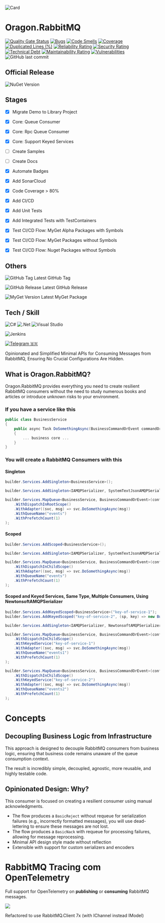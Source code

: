 
![Card](https://raw.githubusercontent.com/luizcarlosfaria/Oragon.RabbitMQ/master/src/Assets/opengraph-card.png) 

# Oragon.RabbitMQ 

[![Quality Gate Status](https://sonarcloud.io/api/project_badges/measure?project=Oragon.RabbitMQ&metric=alert_status)](https://sonarcloud.io/summary/new_code?id=Oragon.RabbitMQ)
[![Bugs](https://sonarcloud.io/api/project_badges/measure?project=Oragon.RabbitMQ&metric=bugs)](https://sonarcloud.io/summary/new_code?id=Oragon.RabbitMQ)
[![Code Smells](https://sonarcloud.io/api/project_badges/measure?project=Oragon.RabbitMQ&metric=code_smells)](https://sonarcloud.io/summary/new_code?id=Oragon.RabbitMQ)
[![Coverage](https://sonarcloud.io/api/project_badges/measure?project=Oragon.RabbitMQ&metric=coverage)](https://sonarcloud.io/summary/new_code?id=Oragon.RabbitMQ)
[![Duplicated Lines (%)](https://sonarcloud.io/api/project_badges/measure?project=Oragon.RabbitMQ&metric=duplicated_lines_density)](https://sonarcloud.io/summary/new_code?id=Oragon.RabbitMQ)
[![Reliability Rating](https://sonarcloud.io/api/project_badges/measure?project=Oragon.RabbitMQ&metric=reliability_rating)](https://sonarcloud.io/summary/new_code?id=Oragon.RabbitMQ)
[![Security Rating](https://sonarcloud.io/api/project_badges/measure?project=Oragon.RabbitMQ&metric=security_rating)](https://sonarcloud.io/summary/new_code?id=Oragon.RabbitMQ)
[![Technical Debt](https://sonarcloud.io/api/project_badges/measure?project=Oragon.RabbitMQ&metric=sqale_index)](https://sonarcloud.io/summary/new_code?id=Oragon.RabbitMQ)
[![Maintainability Rating](https://sonarcloud.io/api/project_badges/measure?project=Oragon.RabbitMQ&metric=sqale_rating)](https://sonarcloud.io/summary/new_code?id=Oragon.RabbitMQ)
[![Vulnerabilities](https://sonarcloud.io/api/project_badges/measure?project=Oragon.RabbitMQ&metric=vulnerabilities)](https://sonarcloud.io/summary/new_code?id=Oragon.RabbitMQ)
![GitHub last commit](https://img.shields.io/github/last-commit/luizcarlosfaria/Oragon.RabbitMQ)

## Official Release 
![NuGet Version](https://img.shields.io/nuget/v/Oragon.RabbitMQ?logo=nuget&label=nuget)

## Stages 
- [x] Migrate Demo to Library Project
- [x] Core: Queue Consumer
- [x] Core: Rpc Queue Consumer
- [x] Core: Support Keyed Services
- [ ] Create Samples
- [ ] Create Docs
- [x] Automate Badges
- [x] Add SonarCloud
- [x] Code Coverage > 80%
- [X] Add CI/CD
- [x] Add Unit Tests
- [x] Add Integrated Tests with TestContainers
- [x] Test CI/CD Flow: MyGet Alpha Packages with Symbols
- [x] Test CI/CD Flow: MyGet Packages without Symbols
- [x] Test CI/CD Flow: Nuget Packages without Symbols


## Others

![GitHub Tag](https://img.shields.io/github/v/tag/luizcarlosfaria/Oragon.RabbitMQ) Latest GitHub Tag

![GitHub Release](https://img.shields.io/github/v/release/luizcarlosfaria/Oragon.RabbitMQ) Latest GitHub Release

![MyGet Version](https://img.shields.io/myget/oragon/vpre/Oragon.RabbitMQ?logo=myget&label=myget) Latest MyGet Package

## Tech / Skill

![C#](https://img.shields.io/badge/c%23-%23239120.svg?style=for-the-badge&logo=csharp&logoColor=white)
![.Net](https://img.shields.io/badge/.NET-5C2D91?style=for-the-badge&logo=.net&logoColor=white)
![Visual Studio](https://img.shields.io/badge/Visual%20Studio-5C2D91.svg?style=for-the-badge&logo=visual-studio&logoColor=white)

![Jenkins](https://img.shields.io/badge/jenkins-%232C5263.svg?style=for-the-badge&logo=jenkins&logoColor=white)

[![Telegram](https://img.shields.io/badge/Telegram-2CA5E0?style=for-the-badge&logo=telegram&logoColor=white) 🇧🇷 ](https://t.me/luizcarlosfaria)

Opinionated and Simplified Minimal APIs for Consuming Messages from RabbitMQ, Ensuring No Crucial Configurations Are Hidden.

## What is Oragon.RabbitMQ?

Oragon.RabbitMQ provides everything you need to create resilient RabbitMQ consumers without the need to study numerous books and articles or introduce unknown risks to your environment.

### If you have a service like this
```cs
public class BusinessService
{
    public async Task DoSomethingAsync(BusinessCommandOrEvent commandOrEvent)
    {
        ... business core ...
    }
}
```

### You will create a RabbitMQ Consumers with this

#### Singleton
```cs
builder.Services.AddSingleton<BusinessService>();

builder.Services.AddSingleton<IAMQPSerializer, SystemTextJsonAMQPSerializer>();

builder.Services.MapQueue<BusinessService, BusinessCommandOrEvent>(config => config
    .WithDispatchInRootScope()    
    .WithAdapter((svc, msg) => svc.DoSomethingAsync(msg))
    .WithQueueName("events")
    .WithPrefetchCount(1)
);

```

#### Scoped
```cs
builder.Services.AddScoped<BusinessService>();

builder.Services.AddSingleton<IAMQPSerializer, SystemTextJsonAMQPSerializer>();

builder.Services.MapQueue<BusinessService, BusinessCommandOrEvent>(config => config
    .WithDispatchInChildScope()    
    .WithAdapter((svc, msg) => svc.DoSomethingAsync(msg))
    .WithQueueName("events")
    .WithPrefetchCount(1)
);

```

#### Scoped and Keyed Services, Same Type, Multiple Consumers, Using NewtonsoftAMQPSerializer
```cs
builder.Services.AddKeyedScoped<BusinessService>("key-of-service-1");
builder.Services.AddKeyedScoped("key-of-service-2", (sp, key) => new BusinessService(... custom dependencies ...));

builder.Services.AddSingleton<IAMQPSerializer, NewtonsoftAMQPSerializer>();

builder.Services.MapQueue<BusinessService, BusinessCommandOrEvent>(config => config
    .WithDispatchInChildScope()
    .WithKeyedService("key-of-service-1") 
    .WithAdapter((svc, msg) => svc.DoSomethingAsync(msg))
    .WithQueueName("events1")
    .WithPrefetchCount(1)
);

builder.Services.MapQueue<BusinessService, BusinessCommandOrEvent>(config => config
    .WithDispatchInChildScope()
    .WithKeyedService("key-of-service-2") 
    .WithAdapter((svc, msg) => svc.DoSomethingAsync(msg))
    .WithQueueName("events2")
    .WithPrefetchCount(1)
);

```

# Concepts

## Decoupling Business Logic from Infrastructure

This approach is designed to decouple RabbitMQ consumers from business logic, ensuring that business code remains unaware of the queue consumption context.

The result is incredibly simple, decoupled, agnostic, more reusable, and highly testable code.

## Opinionated Design: Why?

This consumer is focused on creating a resilient consumer using manual acknowledgments.

-   The flow produces a `BasicReject` without requeue for serialization failures (e.g., incorrectly formatted messages),  you will use dead-lettering to ensure these messages are not lost.
-  The flow produces a `BasicNack` with requeue for processing failures, allowing for message reprocessing.
- Minimal API design style made without reflection
- Extensible with support for custom serializers and encoders

# RabbitMQ Tracing com OpenTelemetry

Full support for OpenTelemetry on **publishing** or **consuming** RabbitMQ messages.

<img src="./docs/playground.gif">


Refactored to use RabbitMQ.Client 7x (with IChannel instead IModel)

